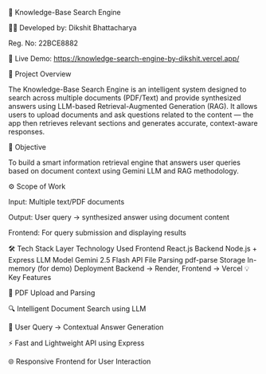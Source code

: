 🧠 Knowledge-Base Search Engine

👨‍💻 Developed by: Dikshit Bhattacharya

Reg. No: 22BCE8882

🔗 Live Demo: https://knowledge-search-engine-by-dikshit.vercel.app/

📘 Project Overview

The Knowledge-Base Search Engine is an intelligent system designed to search across multiple documents (PDF/Text) and provide synthesized answers using LLM-based Retrieval-Augmented Generation (RAG).
It allows users to upload documents and ask questions related to the content — the app then retrieves relevant sections and generates accurate, context-aware responses.

🎯 Objective

To build a smart information retrieval engine that answers user queries based on document context using Gemini LLM and RAG methodology.

⚙️ Scope of Work

Input: Multiple text/PDF documents

Output: User query → synthesized answer using document content

Frontend: For query submission and displaying results

🛠️ Tech Stack
Layer	Technology Used
Frontend	React.js
Backend	Node.js + Express
LLM Model	Gemini 2.5 Flash API
File Parsing	pdf-parse
Storage	In-memory (for demo)
Deployment	Backend → Render, Frontend → Vercel
💡 Key Features

📄 PDF Upload and Parsing

🔍 Intelligent Document Search using LLM

💬 User Query → Contextual Answer Generation

⚡ Fast and Lightweight API using Express

🌐 Responsive Frontend for User Interaction
